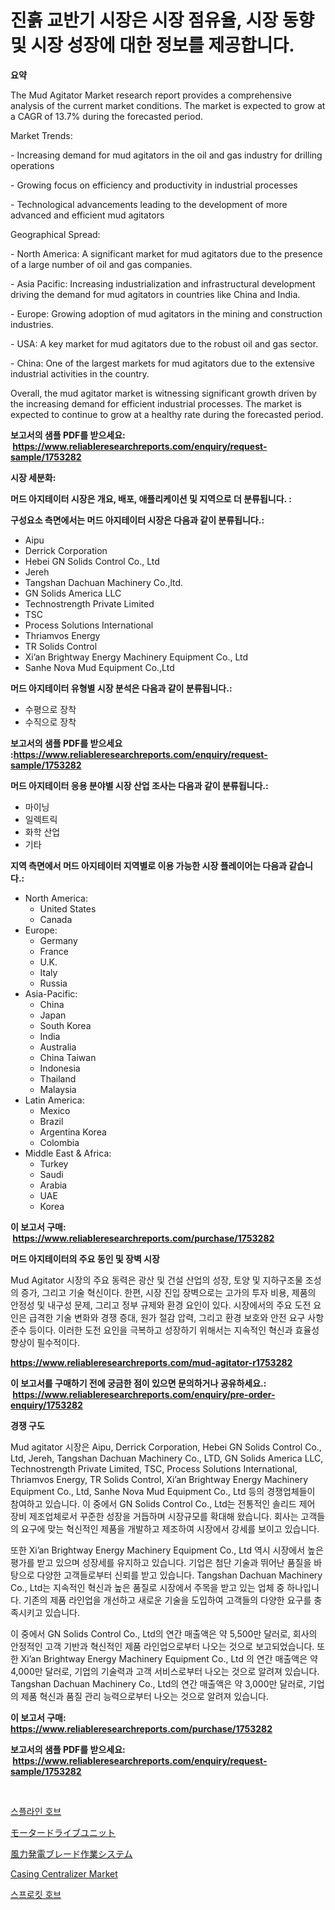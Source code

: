 <p><h1>진흙 교반기 시장은 시장 점유율, 시장 동향 및 시장 성장에 대한 정보를 제공합니다.</h1></p><p><strong>요약</strong></p>
<p><p>The Mud Agitator Market research report provides a comprehensive analysis of the current market conditions. The market is expected to grow at a CAGR of 13.7% during the forecasted period. </p><p>Market Trends:</p><p>- Increasing demand for mud agitators in the oil and gas industry for drilling operations</p><p>- Growing focus on efficiency and productivity in industrial processes</p><p>- Technological advancements leading to the development of more advanced and efficient mud agitators</p><p>Geographical Spread:</p><p>- North America: A significant market for mud agitators due to the presence of a large number of oil and gas companies.</p><p>- Asia Pacific: Increasing industrialization and infrastructural development driving the demand for mud agitators in countries like China and India.</p><p>- Europe: Growing adoption of mud agitators in the mining and construction industries.</p><p>- USA: A key market for mud agitators due to the robust oil and gas sector.</p><p>- China: One of the largest markets for mud agitators due to the extensive industrial activities in the country.</p><p>Overall, the mud agitator market is witnessing significant growth driven by the increasing demand for efficient industrial processes. The market is expected to continue to grow at a healthy rate during the forecasted period.</p></p>
<p><strong>보고서의 샘플 PDF를 받으세요: &nbsp;<a href="https://www.reliableresearchreports.com/enquiry/request-sample/1753282">https://www.reliableresearchreports.com/enquiry/request-sample/1753282</a></strong></p>
<p><strong>시장 세분화:</strong></p>
<p><strong> 머드 아지테이터 시장은 개요, 배포, 애플리케이션 및 지역으로 더 분류됩니다. :</strong></p>
<p><strong>구성요소 측면에서는 머드 아지테이터 시장은 다음과 같이 분류됩니다.:</strong></p>
<p><ul><li>Aipu</li><li>Derrick Corporation</li><li>Hebei GN Solids Control Co., Ltd</li><li>Jereh</li><li>Tangshan Dachuan Machinery Co.,ltd.</li><li>GN Solids America LLC</li><li>Technostrength Private Limited</li><li>TSC</li><li>Process Solutions International</li><li>Thriamvos Energy</li><li>TR Solids Control</li><li>Xi’an Brightway Energy Machinery Equipment Co., Ltd</li><li>Sanhe Nova Mud Equipment Co.,Ltd</li></ul></p>
<p><strong> 머드 아지테이터 유형별 시장 분석은 다음과 같이 분류됩니다.:</strong></p>
<p><ul><li>수평으로 장착</li><li>수직으로 장착</li></ul></p>
<p><strong>보고서의 샘플 PDF를 받으세요 :<a href="https://www.reliableresearchreports.com/enquiry/request-sample/1753282">https://www.reliableresearchreports.com/enquiry/request-sample/1753282</a></strong></p>
<p><strong> 머드 아지테이터 응용 분야별 시장 산업 조사는 다음과 같이 분류됩니다.:</strong></p>
<p><ul><li>마이닝</li><li>일렉트릭</li><li>화학 산업</li><li>기타</li></ul></p>
<p><strong>지역 측면에서 머드 아지테이터 지역별로 이용 가능한 시장 플레이어는 다음과 같습니다.:</strong></p>
<p><ul>
    <li>
        North America:
        <ul>
            <li>United States</li>
            <li>Canada</li>
        </ul>
    </li>
    <li>
        Europe:
        <ul>
            <li>Germany</li>
            <li>France</li>
            <li>U.K.</li>
            <li>Italy</li>
            <li>Russia</li>
        </ul>
    </li>
    <li>
        Asia-Pacific:
        <ul>
            <li>China</li>
            <li>Japan</li>
            <li>South Korea</li>
            <li>India</li>
            <li>Australia</li>
            <li>China Taiwan</li>
            <li>Indonesia</li>
            <li>Thailand</li>
            <li>Malaysia</li>
        </ul>
    </li>
    <li>
        Latin America:
        <ul>
            <li>Mexico</li>
            <li>Brazil</li>
            <li>Argentina Korea</li>
            <li>Colombia</li>
        </ul>
    </li>
    <li>
        Middle East & Africa:
        <ul>
            <li>Turkey</li>
            <li>Saudi</li>
            <li>Arabia</li>
            <li>UAE</li>
            <li>Korea</li>
        </ul>
    </li>
    </ul></p>
<p><strong>이 보고서 구매: &nbsp;<a href="https://www.reliableresearchreports.com/purchase/1753282">https://www.reliableresearchreports.com/purchase/1753282</a></strong></p>
<p><strong>머드 아지테이터의 주요 동인 및 장벽 시장</strong></p>
<p><p>Mud Agitator 시장의 주요 동력은 광산 및 건설 산업의 성장, 토양 및 지하구조물 조성의 증가, 그리고 기술 혁신이다. 한편, 시장 진입 장벽으로는 고가의 투자 비용, 제품의 안정성 및 내구성 문제, 그리고 정부 규제와 환경 요인이 있다. 시장에서의 주요 도전 요인은 급격한 기술 변화와 경쟁 증대, 원가 절감 압력, 그리고 환경 보호와 안전 요구 사항 준수 등이다. 이러한 도전 요인을 극복하고 성장하기 위해서는 지속적인 혁신과 효율성 향상이 필수적이다.</p></p>
<p><strong><a href="https://www.reliableresearchreports.com/mud-agitator-r1753282">https://www.reliableresearchreports.com/mud-agitator-r1753282</a></strong></p>
<p><strong>이 보고서를 구매하기 전에 궁금한 점이 있으면 문의하거나 공유하세요.: &nbsp;<a href="https://www.reliableresearchreports.com/enquiry/pre-order-enquiry/1753282">https://www.reliableresearchreports.com/enquiry/pre-order-enquiry/1753282</a></strong></p>
<p><strong>경쟁 구도</strong></p>
<p><p>Mud agitator 시장은 Aipu, Derrick Corporation, Hebei GN Solids Control Co., Ltd, Jereh, Tangshan Dachuan Machinery Co., LTD, GN Solids America LLC, Technostrength Private Limited, TSC, Process Solutions International, Thriamvos Energy, TR Solids Control, Xi’an Brightway Energy Machinery Equipment Co., Ltd, Sanhe Nova Mud Equipment Co., Ltd 등의 경쟁업체들이 참여하고 있습니다. 이 중에서 GN Solids Control Co., Ltd는 전통적인 솔리드 제어 장비 제조업체로서 꾸준한 성장을 거듭하며 시장규모를 확대해 왔습니다. 회사는 고객들의 요구에 맞는 혁신적인 제품을 개발하고 제조하여 시장에서 강세를 보이고 있습니다.</p><p>또한 Xi’an Brightway Energy Machinery Equipment Co., Ltd 역시 시장에서 높은 평가를 받고 있으며 성장세를 유지하고 있습니다. 기업은 첨단 기술과 뛰어난 품질을 바탕으로 다양한 고객들로부터 신뢰를 받고 있습니다. Tangshan Dachuan Machinery Co., Ltd는 지속적인 혁신과 높은 품질로 시장에서 주목을 받고 있는 업체 중 하나입니다. 기존의 제품 라인업을 개선하고 새로운 기술을 도입하여 고객들의 다양한 요구를 충족시키고 있습니다.</p><p>이 중에서 GN Solids Control Co., Ltd의 연간 매출액은 약 5,500만 달러로, 회사의 안정적인 고객 기반과 혁신적인 제품 라인업으로부터 나오는 것으로 보고되었습니다. 또한 Xi’an Brightway Energy Machinery Equipment Co., Ltd 의 연간 매출액은 약 4,000만 달러로, 기업의 기술력과 고객 서비스로부터 나오는 것으로 알려져 있습니다. Tangshan Dachuan Machinery Co., Ltd의 연간 매출액은 약 3,000만 달러로, 기업의 제품 혁신과 품질 관리 능력으로부터 나오는 것으로 알려져 있습니다.</p></p>
<p><strong>이 보고서 구매: &nbsp; <a href="https://www.reliableresearchreports.com/purchase/1753282">https://www.reliableresearchreports.com/purchase/1753282</a></strong></p>
<p><strong>보고서의 샘플 PDF를 받으세요: &nbsp;<a href="https://www.reliableresearchreports.com/enquiry/request-sample/1753282">https://www.reliableresearchreports.com/enquiry/request-sample/1753282</a></strong><strong></strong></p>
<p>&nbsp;</p>
<p><p><a href="https://github.com/vsoq0zknh59/Market-Research-Report-List-1/blob/main/414111225919.md">스플라인 호브</a></p><p><a href="https://github.com/bevdtkn4419963/Market-Research-Report-List-1/blob/main/800349628468.md">モータードライブユニット</a></p><p><a href="https://github.com/MosesSpinka1914/Market-Research-Report-List-1/blob/main/313152028469.md">風力発電ブレード作業システム</a></p><p><a href="https://github.com/prosalinda88/Market-Research-Report-List-4/blob/main/casing-centralizer-market.md">Casing Centralizer Market</a></p><p><a href="https://github.com/Tristiarton768456/Market-Research-Report-List-1/blob/main/705543525920.md">스프로킷 호브</a></p></p>